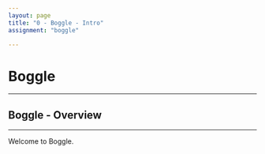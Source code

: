 ```yaml
---
layout: page
title: "0 - Boggle - Intro"
assignment: "boggle"

---
```

# Boggle
---

## Boggle - Overview
---

Welcome to Boggle.